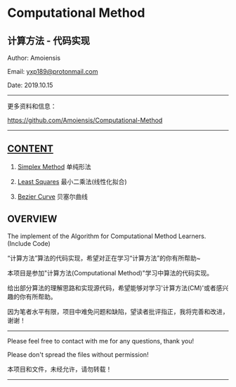 Computational Method
======================================================================

计算方法 - 代码实现 
---------------------------------------
Author: Amoiensis

Email:  yxp189@protonmail.com

Date: 2019.10.15

**********************************************************************

更多资料和信息：

https://github.com/Amoiensis/Computational-Method
***************************************************************

[CONTENT](https://github.com/Amoiensis/Computational-Method)
---------------------------------------

1. [Simplex Method](https://github.com/Amoiensis/Operational-Research/tree/master/Simplex_Method)   单纯形法

2. [Least Squares](https://github.com/Amoiensis/Computational-Method/tree/master/Least_Squares)	最小二乘法(线性化拟合)

3. [Bezier Curve](https://github.com/Amoiensis/Computational-Method/tree/master/Bezier_Curve)	贝塞尔曲线	

OVERVIEW
---------------------------------------

The implement of the Algorithm for Computational Method Learners. (Include Code)

“计算方法”算法的代码实现，希望对正在学习“计算方法”的你有所帮助~ 

本项目是参加"计算方法(Computational Method)"学习中算法的代码实现。

给出部分算法的理解思路和实现源代码，希望能够对学习'计算方法(CM)'或者感兴趣的你有所帮助。

因为笔者水平有限，项目中难免问题和缺陷，望读者批评指正，我将完善和改进，谢谢！


************************************************************************
Please feel free to contact with me for any questions, thank you!

Please don't spread the files without permission!

本项目和文件，未经允许，请勿转载！
************************************************************************
